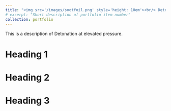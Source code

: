 ```yaml
---
title: "<img src='/images/sootfoil.png' style='height: 10em'><br/> Detonation at elevated pressure"
# excerpt: "Short description of portfolio item number"
collection: portfolio
---
```


<!-- <img src="https://wengzf20.github.io/images/Cantera.png" style="height: 2em;vertical-align: middle;"> -->

This is a description of Detonation at elevated pressure.

Heading 1
======

Heading 2
======

Heading 3
======